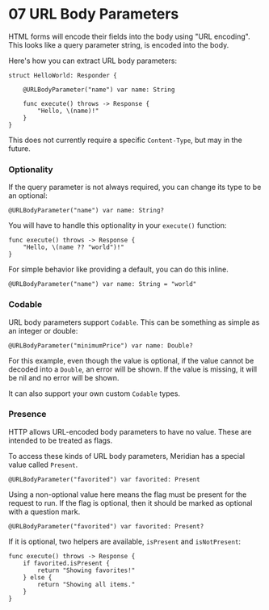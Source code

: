 # 07 URL Body Parameters

HTML forms will encode their fields into the body using "URL encoding". This looks like a query parameter string, is encoded into the body.

Here's how you can extract URL body parameters:

    struct HelloWorld: Responder {
    
        @URLBodyParameter("name") var name: String
    
        func execute() throws -> Response {
            "Hello, \(name)!"
        }
    }

This does not currently require a specific `Content-Type`, but may in the future.

### Optionality

If the query parameter is not always required, you can change its type to be an optional:

    @URLBodyParameter("name") var name: String?

You will have to handle this optionality in your `execute()` function:

    func execute() throws -> Response {
        "Hello, \(name ?? "world")!"
    }

For simple behavior like providing a default, you can do this inline. 

    @URLBodyParameter("name") var name: String = "world"

### Codable

URL body parameters support `Codable`. This can be something as simple as an integer or double:

    @URLBodyParameter("minimumPrice") var name: Double?

For this example, even though the value is optional, if the value cannot be decoded into a `Double`, an error will be shown. If the value is missing, it will be nil and no error will be shown.

It can also support your own custom `Codable` types.

### Presence

HTTP allows URL-encoded body parameters to have no value. These are intended to be treated as flags. 

To access these kinds of URL body parameters, Meridian has a special value called `Present`.

    @URLBodyParameter("favorited") var favorited: Present

Using a non-optional value here means the flag must be present for the request to run. If the flag is optional, then it should be marked as optional with a question mark.

    @URLBodyParameter("favorited") var favorited: Present?

If it is optional, two helpers are available, `isPresent` and `isNotPresent`:

    func execute() throws -> Response {
        if favorited.isPresent {
            return "Showing favorites!"
        } else {
            return "Showing all items."
        }
    }
